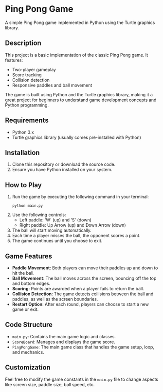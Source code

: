 # Ping Pong Game

A simple Ping Pong game implemented in Python using the Turtle graphics library.

## Description

This project is a basic implementation of the classic Ping Pong game. It features:

- Two-player gameplay
- Score tracking
- Collision detection
- Responsive paddles and ball movement

The game is built using Python and the Turtle graphics library, making it a great project for beginners to understand game development concepts and Python programming.

## Requirements

- Python 3.x
- Turtle graphics library (usually comes pre-installed with Python)

## Installation

1. Clone this repository or download the source code.
2. Ensure you have Python installed on your system.

## How to Play

1. Run the game by executing the following command in your terminal:
   ```
   python main.py
   ```
2. Use the following controls:
   - Left paddle: 'W' (up) and 'S' (down)
   - Right paddle: Up Arrow (up) and Down Arrow (down)
3. The ball will start moving automatically.
4. Each time a player misses the ball, the opponent scores a point.
5. The game continues until you choose to exit.

## Game Features

- **Paddle Movement**: Both players can move their paddles up and down to hit the ball.
- **Ball Movement**: The ball moves across the screen, bouncing off the top and bottom edges.
- **Scoring**: Points are awarded when a player fails to return the ball.
- **Collision Detection**: The game detects collisions between the ball and paddles, as well as the screen boundaries.
- **Restart Option**: After each round, players can choose to start a new game or exit.

## Code Structure

- `main.py`: Contains the main game logic and classes.
- `ScoreBoard`: Manages and displays the game score.
- `PingPongGame`: The main game class that handles the game setup, loop, and mechanics.

## Customization

Feel free to modify the game constants in the `main.py` file to change aspects like screen size, paddle size, ball speed, etc.